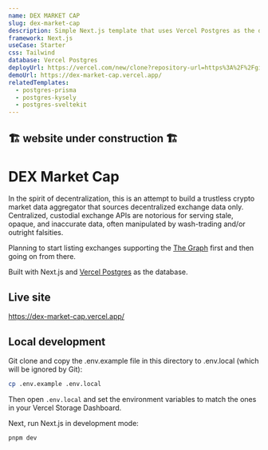 ```yaml
---
name: DEX MARKET CAP
slug: dex-market-cap
description: Simple Next.js template that uses Vercel Postgres as the database.
framework: Next.js
useCase: Starter
css: Tailwind
database: Vercel Postgres
deployUrl: https://vercel.com/new/clone?repository-url=https%3A%2F%2Fgithub.com%2Fvercel%2Fexamples%2Ftree%2Fmain%2Fstorage%2Fdex-market-cap&project-name=dex-market-cap&repository-name=dex-market-cap&demo-title=Vercel%20Postgres%20Next.js%20Starter&demo-description=Simple%20Next.js%20template%20that%20uses%20Vercel%20Postgres%20as%20the%20database.&demo-url=https%3A%2F%2Fdex-market-cap.vercel.app%2F&demo-image=https%3A%2F%2Fdex-market-cap.vercel.app%2Fopengraph-image.png&stores=%5B%7B"type"%3A"postgres"%7D%5D
demoUrl: https://dex-market-cap.vercel.app/
relatedTemplates:
  - postgres-prisma
  - postgres-kysely
  - postgres-sveltekit
---
```

## 🏗️ website under construction 🏗️  
# DEX Market Cap

In the spirit of decentralization, this is an attempt to build a trustless crypto market data aggregator that sources decentralized exchange data only. Centralized, custodial exchange APIs are notorious for serving stale, opaque, and inaccurate data, often manipulated by wash-trading and/or outright falsities.  

Planning to start listing exchanges supporting the [The Graph](https://thegraph.com/) first and then going on from there.  

Built with Next.js and [Vercel Postgres](https://vercel.com/postgres) as the database.

## Live site

https://dex-market-cap.vercel.app/

## Local development

Git clone and copy the .env.example file in this directory to .env.local (which will be ignored by Git):

```bash
cp .env.example .env.local
```

Then open `.env.local` and set the environment variables to match the ones in your Vercel Storage Dashboard.

Next, run Next.js in development mode:

```bash
pnpm dev
```